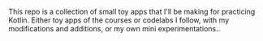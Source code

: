 This repo is a collection of small toy apps that I'll be making for practicing Kotlin. Either toy apps of the courses or codelabs I follow, with my modifications and additions, or my own mini experimentations..